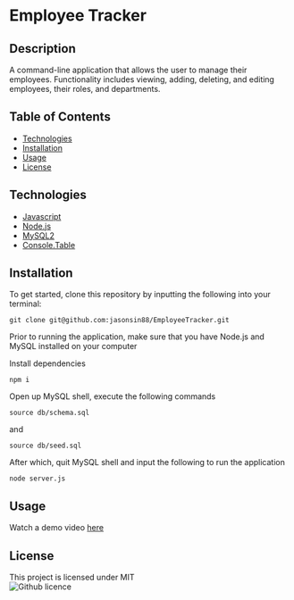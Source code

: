 # Employee Tracker

## Description
A command-line application that allows the user to manage their employees. Functionality includes viewing, adding, deleting, and editing employees, their roles, and departments.

## Table of Contents
* [Technologies](#technologies)
* [Installation](#installation)
* [Usage](#usage)
* [License](#license)

## Technologies
* [Javascript](https://www.javascript.com/)
* [Node.js](https://nodejs.org/en/)
* [MySQL2](https://www.npmjs.com/package/mysql2)
* [Console.Table](https://www.npmjs.com/package/console.table)

## Installation
To get started, clone this repository by inputting the following into your terminal:
<br>
```
git clone git@github.com:jasonsin88/EmployeeTracker.git
```
Prior to running the application, make sure that you have Node.js and MySQL installed on your computer

Install dependencies
```
npm i
```

Open up MySQL shell, execute the following commands
```
source db/schema.sql
```
and
```
source db/seed.sql
```

After which, quit MySQL shell and input the following to run the application
```
node server.js
```

## Usage
Watch a demo video [here](https://youtu.be/StOPt8wzXhI)

## License
This project is licensed under MIT <br />
![Github licence](http://img.shields.io/badge/license-MIT-blue.svg)